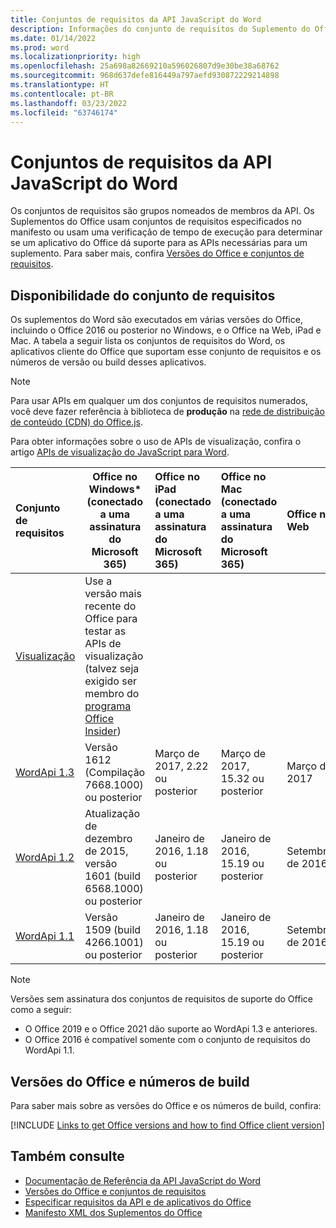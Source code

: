 ```yaml
---
title: Conjuntos de requisitos da API JavaScript do Word
description: Informações do conjunto de requisitos do Suplemento do Office para o Word.
ms.date: 01/14/2022
ms.prod: word
ms.localizationpriority: high
ms.openlocfilehash: 25a698a82669210a596026807d9e30be38a68762
ms.sourcegitcommit: 968d637defe816449a797aefd930872229214898
ms.translationtype: HT
ms.contentlocale: pt-BR
ms.lasthandoff: 03/23/2022
ms.locfileid: "63746174"
---
```

# <a name="word-javascript-api-requirement-sets"></a>Conjuntos de requisitos da API JavaScript do Word

Os conjuntos de requisitos são grupos nomeados de membros da API. Os Suplementos do Office usam conjuntos de requisitos especificados no manifesto ou usam uma verificação de tempo de execução para determinar se um aplicativo do Office dá suporte para as APIs necessárias para um suplemento. Para saber mais, confira [Versões do Office e conjuntos de requisitos](../../develop/office-versions-and-requirement-sets.md).

## <a name="requirement-set-availability"></a>Disponibilidade do conjunto de requisitos

Os suplementos do Word são executados em várias versões do Office, incluindo o Office 2016 ou posterior no Windows, e o Office na Web, iPad e Mac. A tabela a seguir lista os conjuntos de requisitos do Word, os aplicativos cliente do Office que suportam esse conjunto de requisitos e os números de versão ou build desses aplicativos.

> [!NOTE]
> Para usar APIs em qualquer um dos conjuntos de requisitos numerados, você deve fazer referência à biblioteca de **produção** na [rede de distribuição de conteúdo (CDN) do Office.js](https://appsforoffice.microsoft.com/lib/1/hosted/office.js).
>
> Para obter informações sobre o uso de APIs de visualização, confira o artigo [APIs de visualização do JavaScript para Word](word-preview-apis.md).

|  Conjunto de requisitos  |   Office no Windows\*<br>(conectado a uma assinatura do Microsoft 365)  |  Office no iPad<br>(conectado a uma assinatura do Microsoft 365)  |  Office no Mac<br>(conectado a uma assinatura do Microsoft 365)  | Office na Web  |
|:-----|-----|:-----|:-----|:-----|
| [Visualização](word-preview-apis.md) | Use a versão mais recente do Office para testar as APIs de visualização (talvez seja exigido ser membro do [programa Office Insider](https://insider.office.com)) |
| [WordApi 1.3](word-api-1-3-requirement-set.md) | Versão 1612 (Compilação 7668.1000) ou posterior| Março de 2017, 2.22 ou posterior | Março de 2017, 15.32 ou posterior| Março de 2017 |
| [WordApi 1.2](word-api-1-2-requirement-set.md) | Atualização de dezembro de 2015, versão 1601 (build 6568.1000) ou posterior | Janeiro de 2016, 1.18 ou posterior | Janeiro de 2016, 15.19 ou posterior| Setembro de 2016 |
| [WordApi 1.1](word-api-1-1-requirement-set.md) | Versão 1509 (build 4266.1001) ou posterior| Janeiro de 2016, 1.18 ou posterior | Janeiro de 2016, 15.19 ou posterior| Setembro de 2016 |

> [!NOTE]
> Versões sem assinatura dos conjuntos de requisitos de suporte do Office como a seguir:
>
> - O Office 2019 e o Office 2021 dão suporte ao WordApi 1.3 e anteriores.
> - O Office 2016 é compatível somente com o conjunto de requisitos do WordApi 1.1.

## <a name="office-versions-and-build-numbers"></a>Versões do Office e números de build

Para saber mais sobre as versões do Office e os números de build, confira:

[!INCLUDE [Links to get Office versions and how to find Office client version](../../includes/links-get-office-versions-builds.md)]

## <a name="see-also"></a>Também consulte

- [Documentação de Referência da API JavaScript do Word](/javascript/api/word)
- [Versões do Office e conjuntos de requisitos](../../develop/office-versions-and-requirement-sets.md)
- [Especificar requisitos da API e de aplicativos do Office](../../develop/specify-office-hosts-and-api-requirements.md)
- [Manifesto XML dos Suplementos do Office](../../develop/add-in-manifests.md)

